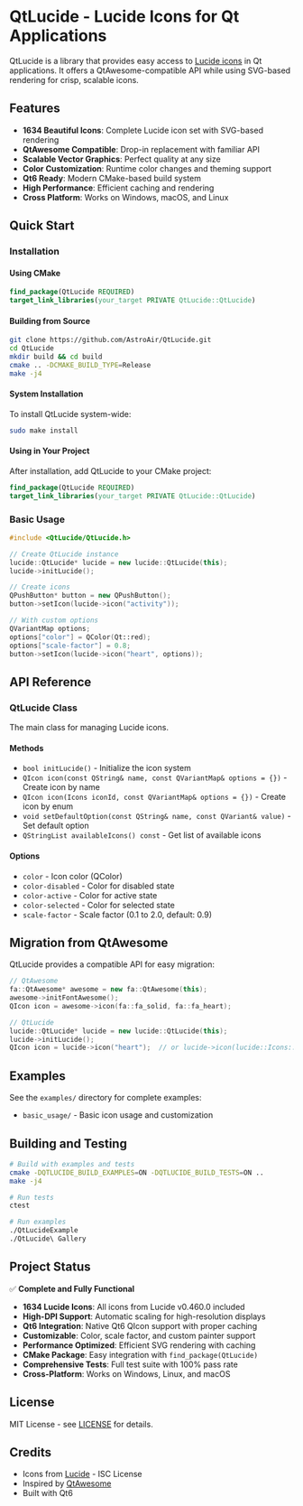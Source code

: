 # QtLucide - Lucide Icons for Qt Applications

QtLucide is a library that provides easy access to [Lucide icons](https://lucide.dev/) in Qt applications. It offers a QtAwesome-compatible API while using SVG-based rendering for crisp, scalable icons.

## Features

- **1634 Beautiful Icons**: Complete Lucide icon set with SVG-based rendering
- **QtAwesome Compatible**: Drop-in replacement with familiar API
- **Scalable Vector Graphics**: Perfect quality at any size
- **Color Customization**: Runtime color changes and theming support
- **Qt6 Ready**: Modern CMake-based build system
- **High Performance**: Efficient caching and rendering
- **Cross Platform**: Works on Windows, macOS, and Linux

## Quick Start

### Installation

#### Using CMake

```cmake
find_package(QtLucide REQUIRED)
target_link_libraries(your_target PRIVATE QtLucide::QtLucide)
```

#### Building from Source

```bash
git clone https://github.com/AstroAir/QtLucide.git
cd QtLucide
mkdir build && cd build
cmake .. -DCMAKE_BUILD_TYPE=Release
make -j4
```

#### System Installation

To install QtLucide system-wide:

```bash
sudo make install
```

#### Using in Your Project

After installation, add QtLucide to your CMake project:

```cmake
find_package(QtLucide REQUIRED)
target_link_libraries(your_target PRIVATE QtLucide::QtLucide)
```

### Basic Usage

```cpp
#include <QtLucide/QtLucide.h>

// Create QtLucide instance
lucide::QtLucide* lucide = new lucide::QtLucide(this);
lucide->initLucide();

// Create icons
QPushButton* button = new QPushButton();
button->setIcon(lucide->icon("activity"));

// With custom options
QVariantMap options;
options["color"] = QColor(Qt::red);
options["scale-factor"] = 0.8;
button->setIcon(lucide->icon("heart", options));
```

## API Reference

### QtLucide Class

The main class for managing Lucide icons.

#### Methods

- `bool initLucide()` - Initialize the icon system
- `QIcon icon(const QString& name, const QVariantMap& options = {})` - Create icon by name
- `QIcon icon(Icons iconId, const QVariantMap& options = {})` - Create icon by enum
- `void setDefaultOption(const QString& name, const QVariant& value)` - Set default option
- `QStringList availableIcons() const` - Get list of available icons

#### Options

- `color` - Icon color (QColor)
- `color-disabled` - Color for disabled state
- `color-active` - Color for active state
- `color-selected` - Color for selected state
- `scale-factor` - Scale factor (0.1 to 2.0, default: 0.9)

## Migration from QtAwesome

QtLucide provides a compatible API for easy migration:

```cpp
// QtAwesome
fa::QtAwesome* awesome = new fa::QtAwesome(this);
awesome->initFontAwesome();
QIcon icon = awesome->icon(fa::fa_solid, fa::fa_heart);

// QtLucide
lucide::QtLucide* lucide = new lucide::QtLucide(this);
lucide->initLucide();
QIcon icon = lucide->icon("heart");  // or lucide->icon(lucide::Icons::heart)
```

## Examples

See the `examples/` directory for complete examples:

- `basic_usage/` - Basic icon usage and customization

## Building and Testing

```bash
# Build with examples and tests
cmake -DQTLUCIDE_BUILD_EXAMPLES=ON -DQTLUCIDE_BUILD_TESTS=ON ..
make -j4

# Run tests
ctest

# Run examples
./QtLucideExample
./QtLucide\ Gallery
```

## Project Status

✅ **Complete and Fully Functional**

- **1634 Lucide Icons**: All icons from Lucide v0.460.0 included
- **High-DPI Support**: Automatic scaling for high-resolution displays
- **Qt6 Integration**: Native Qt6 QIcon support with proper caching
- **Customizable**: Color, scale factor, and custom painter support
- **Performance Optimized**: Efficient SVG rendering with caching
- **CMake Package**: Easy integration with `find_package(QtLucide)`
- **Comprehensive Tests**: Full test suite with 100% pass rate
- **Cross-Platform**: Works on Windows, Linux, and macOS

## License

MIT License - see [LICENSE](LICENSE) for details.

## Credits

- Icons from [Lucide](https://lucide.dev/) - ISC License
- Inspired by [QtAwesome](https://github.com/gamecreature/QtAwesome)
- Built with Qt6
